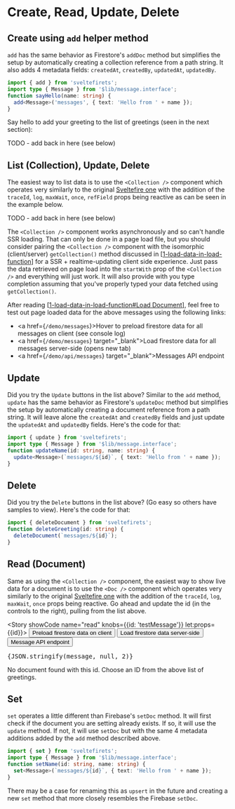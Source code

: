# Create, Read, Update, Delete

## Create using `add` helper method

`add` has the same behavior as Firestore's `addDoc` method but simplifies the setup by automatically creating a collection reference from a path string. It also adds 4 metadata fields: `createdAt`, `createdBy`, `updatedAt`, `updatedBy`.

```ts
import { add } from 'sveltefirets';
import type { Message } from '$lib/message.interface';
function sayHello(name: string) {
  add<Message>('messages', { text: 'Hello from ' + name });
}
```

Say hello to add your greeting to the list of greetings (seen in the next section):

TODO - add back in here (see below)

## List (Collection), Update, Delete

The easiest way to list data is to use the `<Collection />` component which operates very similarly to the original [Sveltefire one](https://github.com/codediodeio/sveltefire#collection) with the addition of the `traceId`, `log`, `maxWait`, `once`, `refField` props being reactive as can be seen in the example below.

TODO - add back in here (see below)

The `<Collection />` component works asynchronously and so can't handle SSR loading. That can only be done in a page load file, but you should consider pairing the `<Collection />` component with the isomorphic (client/server) `getCollection()` method discussed in [[1-load-data-in-load-function]] for a SSR + realtime-updating client side experience. Just pass the data retrieved on page load into the `startWith` prop of the `<Collection />` and everything will just work. It will also provide with you type completion assuming that you've properly typed your data fetched using `getCollection()`.

After reading [[1-load-data-in-load-function#Load Document]], feel free to test out page loaded data for the above messages using the following links:

- <a href={`/demo/messages`}>Hover to preload firestore data for all messages on client (see console log)</a>
- <a href={`/demo/messages`} target="_blank">Load firestore data for all messages server-side (opens new tab)</a>
- <a href={`/demo/api/messages`} target="_blank">Messages API endpoint</a>

## Update

Did you try the `Update` buttons in the list above? Similar to the `add` method, `update` has the same behavior as Firestore's `updateDoc` method but simplifies the setup by automatically creating a document reference from a path string. It will leave alone the `createdAt` and `createdBy` fields and just update the `updatedAt` and `updatedBy` fields. Here's the code for that:

```ts
import { update } from 'sveltefirets';
import type { Message } from '$lib/message.interface';
function updateName(id: string, name: string) {
  update<Message>(`messages/${id}`, { text: 'Hello from ' + name });
}
```

## Delete

Did you try the `Delete` buttons in the list above? (Go easy so others have samples to view). Here's the code for that:

```ts
import { deleteDocument } from 'sveltefirets';
function deleteGreeting(id: string) {
  deleteDocument(`messages/${id}`);
}
```

## Read (Document)

Same as using the `<Collection />` component, the easiest way to show live data for a document is to use the `<Doc />` component which operates very similarly to the original [Sveltefire one](https://github.com/codediodeio/sveltefire#doc) with the addition of the `traceId`, `log`, `maxWait`, `once` props being reactive. Go ahead and update the id (in the controls to the right), pulling from the list above.


<Story showCode name="read" knobs={{id: 'testMessage'}} let:props={{id}}>
  <Doc path="messages/{id}" let:data={message}>
    <Button href="/demo/message/{message.id}">Preload firestore data on client</Button>
    <Button href="/demo/message/{message.id}" target="_blank">Load firestore data server-side</Button>
    <Button href="/demo/api/{message.id}" target="_blank">Message API endpoint</Button>
    <pre>{JSON.stringify(message, null, 2)}</pre>
    <div slot="fallback">
      No document found with this id. Choose an ID from the above list of greetings.
    </div>
  </Doc>
</Story>

## Set

`set` operates a little different than Firebase's `setDoc` method. It will first check if the document you are setting already exists. If so, it will use the `update` method. If not, it will use `setDoc` but with the same 4 metadata additions added by the `add` method described above.

```ts
import { set } from 'sveltefirets';
import type { Message } from '$lib/message.interface';
function setName(id: string, name: string) {
  set<Message>(`messages/${id}`, { text: 'Hello from ' + name });
}
```

There may be a case for renaming this as `upsert` in the future and creating a new `set` method that more closely resembles the Firebase `setDoc`.

[//begin]: # "Autogenerated link references for markdown compatibility"
[1-load-data-in-load-function]: 1-load-data-in-load-function.md "Load Data in Load function"
[1-load-data-in-load-function#Load Document]: 1-load-data-in-load-function.md "Load Data in Load function"
[//end]: # "Autogenerated link references"